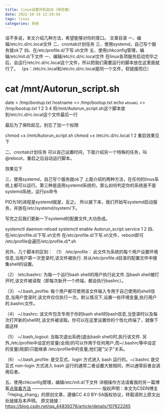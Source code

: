 ```yaml
---
title: linux设置开机启动（待完善）
date: 2022-10-19 12:29:54
tags: linux
categories: 系统
---
```

话不多说，本文介绍几种方法，希望能够对你的胃口。
文章目录
一、编辑/etc/rc.d/rc.local文件
二、crontab计划任务
三、使用systemd，自己写个服务就ok了
四、在/etc/profile.d/下写.sh文件
五、使用chkconfig管理，编辑/etc/init.d/下文件
一、编辑/etc/rc.d/rc.local文件
在linux各项服务启动完毕之后，会运行/etc/rc.d/rc.local这个文件，所以把我们需要运行的脚本放在这里面就行了。
（ps：/etc/rc.local和/etc/rc.d/rc.local是同一个文件，软链接而已）

# cat /mnt/Autorun_script.sh
date > /tmp/bootup.txt
hostname >> /tmp/bootup.txt
echo `whoami` >> /tmp/bootup.txt
1
2
3
4
将/mnt/Autorun_script.sh这个脚本放到/etc/rc.d/rc.local这个文件最后一行


最后为了保险起见，别忘了加一个权限

chmod  +x /mnt/Autorun_script.sh
chmod +x /etc/rc.d/rc.local
1
2
重启效果见下


二、crontab计划任务
可以自己设置时间，下面介绍另一个特殊的任务，叫@reboot，重启之后自动运行脚本。

效果见下


三、使用systemd，自己写个服务就ok了
上面介绍的两种方法，在任何的linux系统上都可以运行。第三种是适用systemd系统的，那么如何判定你的系统是不是systemd系统，运行ps命令

PID为1的进程是systemd就是，反之。
所以接下来，我们开始写systemd启动服务，并放在/etc/systemd/system/下。

写完之后我们更新一下systemd的配置文件,大功告成。

systemctl daemon-reload
systemctl enable Autorun_script.service
1
2
四、在/etc/profile.d/下写.sh文件
在/etc/profile.d/下写.sh文件，reboot即可
/etc/profile会遍历/etc/profile.d/*.sh


另外，几个脚本的区别：
（1） /etc/profile： 此文件为系统的每个用户设置环境信息,当用户第一次登录时,该文件被执行. 并从/etc/profile.d目录的配置文件中搜集shell的设置。

（2） /etc/bashrc: 为每一个运行bash shell的用户执行此文件.当bash shell被打开时,该文件被读取（即每次新开一个终端，都会执行bashrc）。

（3） ~/.bash_profile: 每个用户都可使用该文件输入专用于自己使用的shell信息,当用户登录时,该文件仅仅执行一次。默认情况下,设置一些环境变量,执行用户的.bashrc文件。

（4） ~/.bashrc: 该文件包含专用于你的bash shell的bash信息,当登录时以及每次打开新的shell时,该文件被读取。你可以在这里设置你的个性化终端了，就像下面这样


（5） ~/.bash_logout: 当每次退出系统(退出bash shell)时,执行该文件. 另外,/etc/profile中设定的变量(全局)的可以作用于任何用户,而~/.bashrc等中设定的变量(局部)只能继承 /etc/profile中的变量,他们是”父子”关系。

（6） ~/.bash_profile: 是交互式、login 方式进入 bash 运行的。~/.bashrc 是交互式 non-login 方式进入 bash 运行的通常二者设置大致相同，所以通常前者会调用后者。

五、使用chkconfig管理，编辑/etc/init.d/下文件
详细操作方法请看我的另一篇博客[点我看方法](https://blog.csdn.net/qq_44839276/article/details/107624188)
————————————————
版权声明：本文为CSDN博主「Hejing_zhang」的原创文章，遵循CC 4.0 BY-SA版权协议，转载请附上原文出处链接及本声明。
原文链接：https://blog.csdn.net/qq_44839276/article/details/107622265